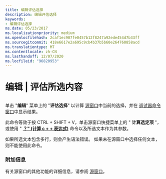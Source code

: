 ```yaml
---
title: 编辑评估选择
description: 编辑评估选择
keywords:
- 编辑评估选择
ms.date: 05/23/2017
ms.localizationpriority: medium
ms.openlocfilehash: 2caf1ec907fe0457b12f8247a92ede454d7b33ff
ms.sourcegitcommit: 418e6617e2a695c9cb4b37b5b60e264760858acd
ms.translationtype: MT
ms.contentlocale: zh-CN
ms.lasthandoff: 12/07/2020
ms.locfileid: "96820953"
---
```

# <a name="edit--evaluate-selection"></a>编辑 | 评估所选内容


## <span id="ddk_edit_evaluate_selection_dbg"></span><span id="DDK_EDIT_EVALUATE_SELECTION_DBG"></span>


单击 "**编辑**" 菜单上的 "**评估选择**" 以计算 [源窗口](source-window.md)中当前的选择，并在 [调试器命令窗口](debugger-command-window.md)中显示结果。

此命令等效于按 CTRL + SHIFT + V，单击源窗口快捷菜单上的 " **计算选定项** "，或使用 " [**？" (计算 c + + 表达式)**](----evaluate-c---expression-.md) 命令以及所选文本作为其参数。

如果所选文本包含多行，则会产生语法错误。 如果未在源窗口中选择任何文本，则不能使用此命令。

### <a name="span-idadditional_informationspanspan-idadditional_informationspanadditional-information"></a><span id="additional_information"></span><span id="ADDITIONAL_INFORMATION"></span>附加信息

有关源窗口的其他功能的详细信息，请参阅 [源窗口](source-window.md)。

 

 






